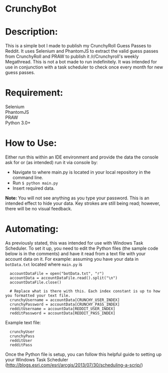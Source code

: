 # CrunchyBot  
# Description:
This is a simple bot I made to publish my CrunchyRoll Guess Passes to Reddit. It uses Selenium and PhantomJS to extract the valid guess passes from CrunchyRoll and PRAW to publish it /r/Crunchyroll's weekly Megathread. This is not a bot made to run indefinitely. It was intended for use in conjunction with a task scheduler to check once every month for new guess passes.
  
# Requirement:
Selenium  
PhantomJS  
PRAW  
Python 3.0+  
  
# How to Use:  
Either run this within an IDE environment and provide the data the console ask for or (as intended) run it via console by:  
  
  * Navigate to where main.py is located in your local repository in the command line.  
  * Run `$ python main.py`  
  * Insert required data.  
  
**Note:** You will not see anything as you type your password. This is an intended effect to hide your data. Key strokes are still being read; however, there will be no visual feedback.  

# Automating:
As previously stated, this was intended for use with Windows Task Scheduler. To set it up, you need to edit the Python files (the sample code below is in the comments) and have it read from a text file with your account data on it. For example: assuming you have your data in `botData.txt` located where `main.py` is
```
  accountDataFile = open("botData.txt", "r")
  accountData = accountDataFile.read().split("\n")
  accountDataFile.close()
  
  # Replace what is there with this. Each index constant is up to how you formatted your text file.
  crunchyUsername = accountData[CRUNCHY_USER_INDEX]
  crunchyPassword = accountData[CRUNCHY_PASS_INDEX]
  redditUsername = accountData[REDDIT_USER_INDEX]
  redditPassword = accountData[REDDIT_PASS_INDEX]
```
  
Example text file:
```
  crunchyUser
  crunchyPass
  redditUser
  redditPass
```
  
Once the Python file is setup, you can follow this helpful guide to setting up your Windows Task Scheduler (http://blogs.esri.com/esri/arcgis/2013/07/30/scheduling-a-scrip/) 
